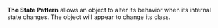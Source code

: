 **The State Pattern** allows an object to alter its behavior when its internal state changes.
The object will appear to change its class.